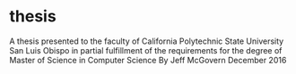 # thesis
A thesis presented to the faculty of California Polytechnic State University San Luis Obispo in partial fulfillment of the requirements for the degree of Master of Science in Computer Science By Jeff McGovern December 2016
